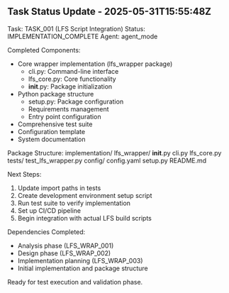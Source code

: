 ## Task Status Update - 2025-05-31T15:55:48Z

Task: TASK_001 (LFS Script Integration)
Status: IMPLEMENTATION_COMPLETE
Agent: agent_mode

Completed Components:
- Core wrapper implementation (lfs_wrapper package)
  * cli.py: Command-line interface
  * lfs_core.py: Core functionality
  * __init__.py: Package initialization
- Python package structure
  * setup.py: Package configuration
  * Requirements management
  * Entry point configuration
- Comprehensive test suite
- Configuration template
- System documentation

Package Structure:
implementation/
    lfs_wrapper/
        __init__.py
        cli.py
        lfs_core.py
    tests/
        test_lfs_wrapper.py
    config/
        config.yaml
    setup.py
    README.md

Next Steps:
1. Update import paths in tests
2. Create development environment setup script
3. Run test suite to verify implementation
4. Set up CI/CD pipeline
5. Begin integration with actual LFS build scripts

Dependencies Completed:
- Analysis phase (LFS_WRAP_001)
- Design phase (LFS_WRAP_002)
- Implementation planning (LFS_WRAP_003)
- Initial implementation and package structure

Ready for test execution and validation phase.
